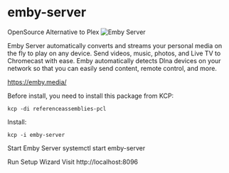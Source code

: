 # emby-server

OpenSource Alternative to Plex
![Emby Server](https://raw.githubusercontent.com/dperson/emby/master/logo.png)

Emby Server automatically converts and streams your personal media on the fly to play on any device.
Send videos, music, photos, and Live TV to Chromecast with ease.
Emby automatically detects Dlna devices on your network so that you can easily send content, remote control, and more.

https://emby.media/


Before install, you need to install this package from KCP:
```
kcp -di referenceassemblies-pcl
```

Install:
```
kcp -i emby-server
```

Start Emby Server
systemctl start emby-server

Run Setup Wizard
Visit http://localhost:8096

